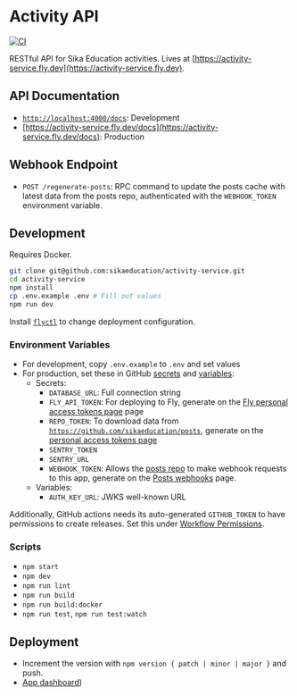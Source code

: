 # Activity API

[![CI](https://github.com/sikaeducation/activity-service/actions/workflows/main.yml/badge.svg)](https://github.com/sikaeducation/activity-service/actions/workflows/main.yml)

RESTful API for Sika Education activities. Lives at [https://activity-service.fly.dev](https://activity-service.fly.dev).

## API Documentation

- [`http://localhost:4000/docs`](http://localhost:4000/docs): Development
- [https://activity-service.fly.dev/docs](https://activity-service.fly.dev/docs): Production

## Webhook Endpoint

- `POST /regenerate-posts`: RPC command to update the posts cache with latest data from the posts repo, authenticated with the `WEBHOOK_TOKEN` environment variable.

## Development

Requires Docker.

```bash
git clone git@github.com:sikaeducation/activity-service.git
cd activity-service
npm install
cp .env.example .env # Fill out values
npm run dev
```

Install [`flyctl`](https://fly.io/docs/hands-on/install-flyctl/) to change deployment configuration.

### Environment Variables

- For development, copy `.env.example` to `.env` and set values
- For production, set these in GitHub [secrets](https://github.com/sikaeducation/activity-service/settings/secrets/actions) and [variables](https://github.com/sikaeducation/activity-service/settings/variables/actions):
  - Secrets:
    - `DATABASE_URL`: Full connection string
    - `FLY_API_TOKEN`: For deploying to Fly, generate on the [Fly personal access tokens page](https://fly.io/user/personal_access_tokens) page
    - `REPO_TOKEN`: To download data from [`https://github.com/sikaeducation/posts`](https://github.com/sikaeducation/posts), generate on the [personal access tokens page](https://github.com/settings/tokens)
    - `SENTRY_TOKEN`
    - `SENTRY_URL`
    - `WEBHOOK_TOKEN`: Allows the [posts repo](https://github.com/sikaeducation/posts) to make webhook requests to this app, generate on the [Posts webhooks](https://github.com/sikaeducation/posts/settings/hooks) page.
  - Variables:
    - `AUTH_KEY_URL`: JWKS well-known URL

Additionally, GitHub actions needs its auto-generated `GITHUB_TOKEN` to have permissions to create releases. Set this under [Workflow Permissions](https://github.com/sikaeducation/activity-service/settings/actions).

### Scripts

- `npm start`
- `npm dev`
- `npm run lint`
- `npm run build`
- `npm run build:docker`
- `npm run test`, `npm run test:watch`

## Deployment

- Increment the version with `npm version { patch | minor | major }` and push.
- [App dashboard](https://fly.io/apps/activity-service))
